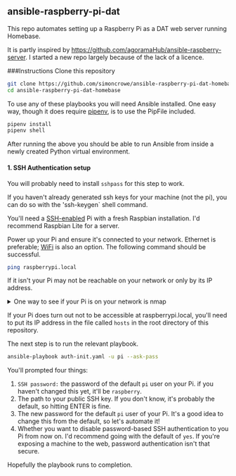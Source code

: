 ## ansible-raspberry-pi-dat
This repo automates setting up a Raspberry Pi as a DAT web server running 
Homebase.

It is partly inspired by https://github.com/agoramaHub/ansible-raspberry-server. 
I started a new repo largely because of the lack of a licence.

###Instructions
Clone this repository
```bash
git clone https://github.com/simoncrowe/ansible-raspberry-pi-dat-homebase.git
cd ansible-raspberry-pi-dat-homebase
```

To use any of these playbooks you will need Ansible installed. One easy way, 
though it does require [pipenv](https://pipenv-es.readthedocs.io/es/stable/#install-pipenv-today), is to use the PipFile included. 
```bash
pipenv install
pipenv shell
```
After running the above you should be able to run Ansible from inside 
a newly created Python virtual environment.

#### 1. SSH Authentication setup
You will probably need to install `sshpass` for this step to work.

If you haven't already generated ssh keys for your machine (not the pi), 
you can do so with the 'ssh-keygen` shell command.

You'll need a 
[SSH-enabled](https://www.raspberrypi.org/documentation/remote-access/ssh/) Pi 
with a fresh Raspbian installation. I'd recommend Raspbian Lite for a server.

Power up your Pi and ensure it's connected to your network. 
Ethernet is preferable; 
[WiFi](https://www.raspberrypi.org/documentation/configuration/wireless/README.md) 
is also an option. The following command should be successful.
```bash
ping raspberrypi.local
```

If it isn't your Pi may not be reachable on your network or only by its IP 
address. 

<details>
<summary>One way to see if your Pi is on your network is nmap</summary>

If you don't have nmap installed, you should be able to get it via your
system package manager.  e.g. `sudo apt install nmap`

This command will thoroughly scan your local network and may take several 
minutes.
```bash
sudo nmap -A 192.168.1.1/24
```
If your Pi is connected, its report should look something like this:
```
...
Nmap scan report for 192.168.1.3
Host is up (0.00091s latency).
Not shown: 999 closed ports
PORT   STATE SERVICE VERSION
22/tcp open  ssh     OpenSSH 7.9p1 Raspbian 10 (protocol 2.0)
| ssh-hostkey: 
|   2048 ba:88:1f:54:0f:61:10:34:98:f4:5c:f2:35:79:cd:4f (RSA)
|_  256 68:92:a4:8e:da:b3:65:89:23:a3:3d:49:9c:a9:ab:9f (ECDSA)
MAC Address: DC:A6:32:67:9F:6E (Unknown)
Device type: general purpose
Running: Linux 3.X|4.X
OS CPE: cpe:/o:linux:linux_kernel:3 cpe:/o:linux:linux_kernel:4
OS details: Linux 3.2 - 4.0
Network Distance: 1 hop
Service Info: OS: Linux; CPE: cpe:/o:linux:linux_kernel
...
```
The line `22/tcp open  ssh     OpenSSH 7.9p1 Raspbian 10 (protocol 2.0)` 
will only appear is your Pi has SSH enabled. If you can't easily identify your 
Pi, double-check that SSH has been enabled on it.
</details>

If your Pi does turn out not to be accessible at raspberrypi.local, you'll 
need to put its IP address in the file called `hosts` in the root directory 
of this repository.

The next step is to run the relevant playbook.
```bash
ansible-playbook auth-init.yaml -u pi --ask-pass
```
You'll prompted four things:
1. `SSH password:` the password of the default `pi` user on your Pi. 
if you haven't changed this yet, it'll be `raspberry`.
2. The path to your public SSH key. If you don't know, 
it's probably the default, so hitting ENTER is fine.
3. The new password for the default `pi` user of your Pi. It's a good idea to 
change this from the default, so let's automate it!
4. Whether you want to disable password-based SSH authentication to you Pi
from now on. I'd recommend going with the default of `yes`. If you're exposing
a machine to the web, password authentication isn't that secure.

Hopefully the playbook runs to completion.